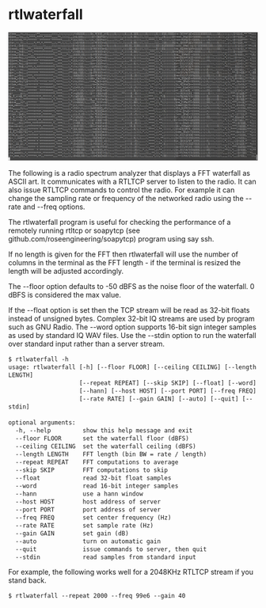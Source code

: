# rtlwaterfall

![](screenshot.png)

The following is a radio spectrum analyzer that displays a FFT waterfall as ASCII art.
It communicates with a RTLTCP server to listen to the radio.  It
can also issue RTLTCP commands to control the radio.  For example 
it can change the sampling rate or frequency of the networked radio
using the --rate and --freq options.

The rtlwaterfall program is useful for checking the performance of 
a remotely running rtltcp or soapytcp (see 
github.com/roseengineering/soapytcp) program using say ssh.

If no length is given for the FFT then rtlwaterfall will use the number of
columns in the terminal as the FFT length - if the terminal is
resized the length will be adjusted accordingly.

The --floor option defaults to -50 dBFS as the noise floor of
the waterfall.  0 dBFS is considered the max value.

If the --float option is set then the TCP stream will be read as
32-bit floats instead of unsigned bytes.  Complex 32-bit IQ 
streams are used by program such as GNU Radio.  The --word option
supports 16-bit sign integer samples as used by standard IQ WAV files.
Use the --stdin option to run the waterfall over standard input rather
than a server stream.

```
$ rtlwaterfall -h
usage: rtlwaterfall [-h] [--floor FLOOR] [--ceiling CEILING] [--length LENGTH]
                    [--repeat REPEAT] [--skip SKIP] [--float] [--word]
                    [--hann] [--host HOST] [--port PORT] [--freq FREQ]
                    [--rate RATE] [--gain GAIN] [--auto] [--quit] [--stdin]

optional arguments:
  -h, --help         show this help message and exit
  --floor FLOOR      set the waterfall floor (dBFS)
  --ceiling CEILING  set the waterfall ceiling (dBFS)
  --length LENGTH    FFT length (bin BW = rate / length)
  --repeat REPEAT    FFT computations to average
  --skip SKIP        FFT computations to skip
  --float            read 32-bit float samples
  --word             read 16-bit integer samples
  --hann             use a hann window
  --host HOST        host address of server
  --port PORT        port address of server
  --freq FREQ        set center frequency (Hz)
  --rate RATE        set sample rate (Hz)
  --gain GAIN        set gain (dB)
  --auto             turn on automatic gain
  --quit             issue commands to server, then quit
  --stdin            read samples from standard input
```

For example, the following works well for a 2048KHz RTLTCP stream if you stand back.

```
$ rtlwaterfall --repeat 2000 --freq 99e6 --gain 40
```


